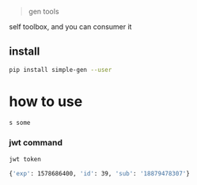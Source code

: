 > gen tools


self toolbox, and you can consumer it

## install

```bash
pip install simple-gen --user
```

# how to use

```bash
s some
```

### jwt command


```bash
jwt token

{'exp': 1578686400, 'id': 39, 'sub': '18879478307'}
```

